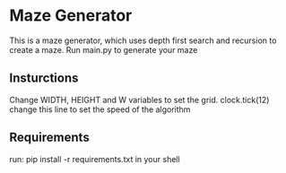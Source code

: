 # Maze Generator
This is a maze generator, which uses depth first search and recursion to create a maze.
Run main.py to generate your maze

## Insturctions
Change WIDTH, HEIGHT and W variables to set the grid. 
clock.tick(12) change this line to set the speed of the algorithm

## Requirements
run:  pip install -r requirements.txt in your shell
